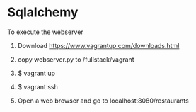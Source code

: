 # Sqlalchemy

To execute the webserver
  1) Download https://www.vagrantup.com/downloads.html
  
  2) copy webserver.py to /fullstack/vagrant
  
  3) $ vagrant up
  
  4) $ vagrant ssh
  
  5) Open a web browser and go to localhost:8080/restaurants
